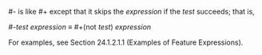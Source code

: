  



#- is like #+ except that it skips the *expression* if the *test* succeeds; that is, 



#-*test expression ≡* #+(not *test*) *expression* 



For examples, see Section 24.1.2.1.1 (Examples of Feature Expressions).  







